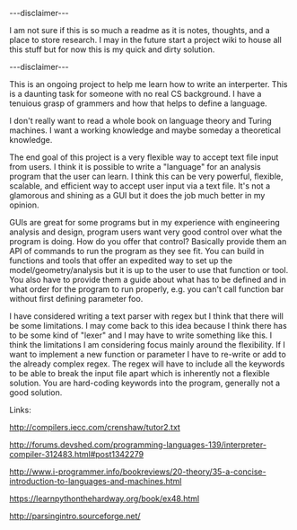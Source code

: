 ---disclaimer---

I am not sure if this is so much a readme as it is notes, thoughts, and a place
to store research. I may in the future start a project wiki to house all this
stuff but for now this is my quick and dirty solution.

---disclaimer---

This is an ongoing project to help me learn how to write an interperter. This is
a daunting task for someone with no real CS background. I have a tenuious grasp
of grammers and how that helps to define a language.

I don't really want to read a whole book on language theory and Turing machines.
I want a working knowledge and maybe someday a theoretical knowledge.

The end goal of this project is a very flexible way to accept text file input
from users. I think it is possible to write a "language" for an analysis program
that the user can learn. I think this can be very powerful, flexible, scalable,
and efficient way to accept user input via a text file. It's not a glamorous and
shining as a GUI but it does the job much better in my opinion. 

GUIs are great for some programs but in my experience with engineering analysis 
and design, program users want very good control over what the program is doing.
How do you offer that control? Basically provide them an API of commands to run
the program as they see fit. You can build in functions and tools that offer an 
expedited way to set up the model/geometry/analysis but it is up to the user to
use that function or tool. You also have to provide them a guide about what has
to be defined and in what order for the program to run properly, e.g. you can't 
call function bar without first defining parameter foo. 

I have considered writing a text parser with regex but I think that there will
be some limitations. I may come back to this idea because I think there has to
be some kind of "lexer" and I may have to write something like this. I think the
limitations I am considering focus mainly around the flexibility. If I want to
implement a new function or parameter I have to re-write or add to the already
complex regex. The regex will have to include all the keywords to be able to
break the input file apart which is inherently not a flexible solution. You are
hard-coding keywords into the program, generally not a good solution. 

Links:

http://compilers.iecc.com/crenshaw/tutor2.txt

http://forums.devshed.com/programming-languages-139/interpreter-compiler-312483.html#post1342279

http://www.i-programmer.info/bookreviews/20-theory/35-a-concise-introduction-to-languages-and-machines.html

https://learnpythonthehardway.org/book/ex48.html

http://parsingintro.sourceforge.net/
